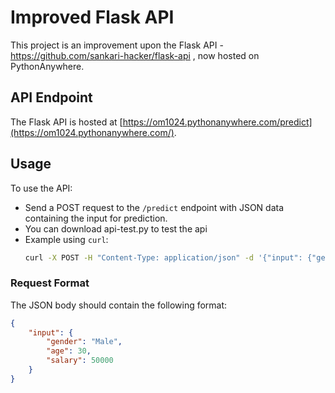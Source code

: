 # Improved Flask API

This project is an improvement upon the Flask API - https://github.com/sankari-hacker/flask-api , now hosted on PythonAnywhere.

## API Endpoint

The Flask API is hosted at [https://om1024.pythonanywhere.com/predict](https://om1024.pythonanywhere.com/).

## Usage

To use the API:
- Send a POST request to the `/predict` endpoint with JSON data containing the input for prediction.
- You can download api-test.py to test the api
- Example using `curl`:
    ```bash
    curl -X POST -H "Content-Type: application/json" -d '{"input": {"gender": "Male", "age": 30, "salary": 50000}}' https://om1024.pythonanywhere.com/predict
    ```

### Request Format

The JSON body should contain the following format:
```json
{
    "input": {
        "gender": "Male",
        "age": 30,
        "salary": 50000
    }
}
